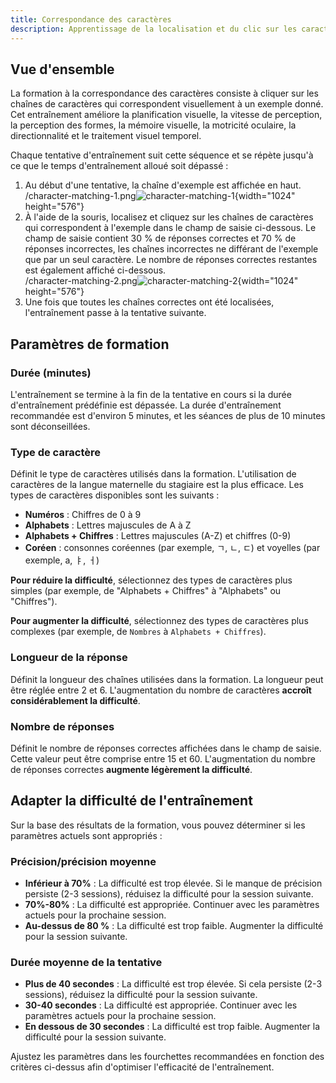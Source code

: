 ```yaml
---
title: Correspondance des caractères
description: Apprentissage de la localisation et du clic sur les caractères correspondants à partir d'options visuellement similaires
---
```


## Vue d'ensemble

La formation à la correspondance des caractères consiste à cliquer sur les chaînes de caractères qui correspondent visuellement à un exemple donné. Cet entraînement améliore la planification visuelle, la vitesse de perception, la perception des formes, la mémoire visuelle, la motricité oculaire, la directionnalité et le traitement visuel temporel.

Chaque tentative d'entraînement suit cette séquence et se répète jusqu'à ce que le temps d'entraînement alloué soit dépassé :

1. Au début d'une tentative, la chaîne d'exemple est affichée en haut.\
   /character-matching-1.png![character-matching-1](){width="1024" height="576"}
2. À l'aide de la souris, localisez et cliquez sur les chaînes de caractères qui correspondent à l'exemple dans le champ de saisie ci-dessous. Le champ de saisie contient 30 % de réponses correctes et 70 % de réponses incorrectes, les chaînes incorrectes ne différant de l'exemple que par un seul caractère. Le nombre de réponses correctes restantes est également affiché ci-dessous.\
   /character-matching-2.png![character-matching-2](){width="1024" height="576"}
3. Une fois que toutes les chaînes correctes ont été localisées, l'entraînement passe à la tentative suivante.

## Paramètres de formation

### Durée (minutes)

L'entraînement se termine à la fin de la tentative en cours si la durée d'entraînement prédéfinie est dépassée. La durée d'entraînement recommandée est d'environ 5 minutes, et les séances de plus de 10 minutes sont déconseillées.

### Type de caractère

Définit le type de caractères utilisés dans la formation. L'utilisation de caractères de la langue maternelle du stagiaire est la plus efficace. Les types de caractères disponibles sont les suivants :

- **Numéros** : Chiffres de 0 à 9
- **Alphabets** : Lettres majuscules de A à Z
- **Alphabets + Chiffres** : Lettres majuscules (A-Z) et chiffres (0-9)
- **Coréen** : consonnes coréennes (par exemple, ㄱ, ㄴ, ㄷ) et voyelles (par exemple, а, ㅑ, ㅓ)

**Pour réduire la difficulté**, sélectionnez des types de caractères plus simples (par exemple, de "Alphabets + Chiffres" à "Alphabets" ou "Chiffres").

**Pour augmenter la difficulté**, sélectionnez des types de caractères plus complexes (par exemple, de `Nombres` à `Alphabets + Chiffres`).

### Longueur de la réponse

Définit la longueur des chaînes utilisées dans la formation. La longueur peut être réglée entre 2 et 6. L'augmentation du nombre de caractères **accroît considérablement la difficulté**.

### Nombre de réponses

Définit le nombre de réponses correctes affichées dans le champ de saisie. Cette valeur peut être comprise entre 15 et 60. L'augmentation du nombre de réponses correctes **augmente légèrement la difficulté**.

## Adapter la difficulté de l'entraînement

Sur la base des résultats de la formation, vous pouvez déterminer si les paramètres actuels sont appropriés :

### Précision/précision moyenne

- **Inférieur à 70%** : La difficulté est trop élevée. Si le manque de précision persiste (2-3 sessions), réduisez la difficulté pour la session suivante.
- **70%-80%** : La difficulté est appropriée. Continuer avec les paramètres actuels pour la prochaine session.
- **Au-dessus de 80 %** : La difficulté est trop faible. Augmenter la difficulté pour la session suivante.

### Durée moyenne de la tentative

- **Plus de 40 secondes** : La difficulté est trop élevée. Si cela persiste (2-3 sessions), réduisez la difficulté pour la session suivante.
- **30-40 secondes** : La difficulté est appropriée. Continuer avec les paramètres actuels pour la prochaine session.
- **En dessous de 30 secondes** : La difficulté est trop faible. Augmenter la difficulté pour la session suivante.

Ajustez les paramètres dans les fourchettes recommandées en fonction des critères ci-dessus afin d'optimiser l'efficacité de l'entraînement.
